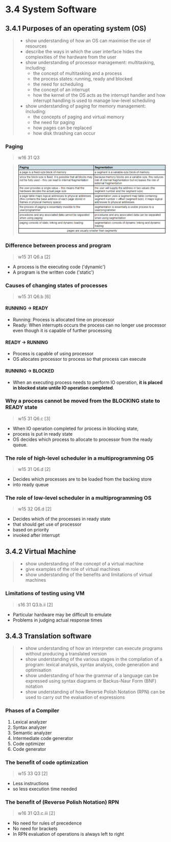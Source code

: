 # 3.4 System Software

3.4.1 Purposes of an operating system (OS)
------------------------------------------
> - show understanding of how an OS can maximise the use of resources
> - describe the ways in which the user interface hides the complexities of the hardware from the user
> - show understanding of processor management: multitasking, including:
>   - the concept of multitasking and a process
>   - the process states: running, ready and blocked
>   - the need for scheduling
>   - the concept of an interrupt
>   - how the kernel of the OS acts as the interrupt handler and how interrupt handling is used to manage low-level scheduling
> - show understanding of paging for memory management: including:
>   - the concepts of paging and virtual memory
>   - the need for paging
>   - how pages can be replaced
>   - how disk thrashing can occur

### Paging
> w16 31 Q3

> ![image](.ProcessorFundamental_images/image.png)

### Difference between process and program
> w15 31 Q6.a \[2\]

- A process is the executing code ('dynamic')
- A program is the written code ('static')

### Causes of changing states of processes
> w15 31 Q6.b \[6\]

#### RUNNING -> READY
- Running: Process is allocated time on processor
- Ready: When interrupts occurs the process can no longer use processor even though it is capable of further processing

#### READY -> RUNNING
- Process is capable of using processor
- OS allocates processor to process so that process can execute

#### RUNNING -> BLOCKED
- When an executing process needs to perform IO operation, **it is placed in blocked state untile IO operation completed**.

### Why a process cannot be moved from the BLOCKING state to READY state
> w15 31 Q6.c \[3\]

- When IO operation completed for process in blocking state,
- process is put in ready state
- OS decides which process to allocate to processor from the ready queue.

### The role of high-level scheduler in a multiprogramming OS
> w15 31 Q6.d \[2\]

- Decides which processes are to be loaded from the backing store
- into ready queue

### The role of low-level scheduler in a multiprogramming OS
> w15 32 Q6.d \[2\]

- Decides which of the processes in ready state
- that should get use of processor
- based on priority
- invoked after interrupt

3.4.2 Virtual Machine
---------------------
> - show understanding of the concept of a virtual machine
> - give examples of the role of virtual machines
> - show understanding of the benefits and limitations of virtual machines

### Limitations of testing using VM
> s16 31 Q3.b.ii \[2\]

- Particular hardware may be difficult to emulate
- Problems in judging actual response times


3.4.3 Translation software
--------------------------
> - show understanding of how an interpreter can execute programs without producing a translated version
> - show understanding of the various stages in the compilation of a program: lexical analysis, syntax analysis, code generation and optimisation
> - show understanding of how the grammar of a language can be expressed using syntax diagrams or Backus-Naur Form (BNF) notation
> - show understanding of how Reverse Polish Notation (RPN) can be used to carry out the evaluation of expressions

### Phases of a Compiler

1. Lexical analyzer
2. Syntax analyzer
3. Semantic analyzer
4. Intermediate code generator
5. Code optimizer
6. Code generator

### The benefit of code optimization
> w15 33 Q3 \[2\]

- Less instructions
- so less execution time needed

### The benefit of (Reverse Polish Notation) RPN
> w16 31 Q3.c.iii \[2\]

- No need for rules of precedence
- No need for brackets
- In RPN evaluation of operations is always left to right
